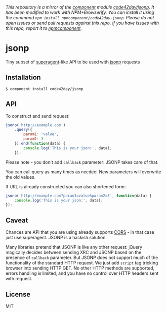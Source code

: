 *This repository is a mirror of the [component](http://component.io) module [code42day/jsonp](http://github.com/code42day/jsonp). It has been modified to work with NPM+Browserify. You can install it using the command `npm install npmcomponent/code42day-jsonp`. Please do not open issues or send pull requests against this repo. If you have issues with this repo, report it to [npmcomponent](https://github.com/airportyh/npmcomponent).*

# jsonp

Tiny subset of [superagent][]-like API to be used with [jsonp][] requests

## Installation

    $ component install code42day/jsonp

## API

To construct and send request:

```javascript
jsonp('http://example.com')
    .query({
        param1: 'value',
        param2: 3
    }).end(function(data) {
        console.log('This is your json:', data);
    });
```

Please note - you don't add ```callback``` parameter: JSONP takes care of that.

You can call query as many times as needed. New parameters will overwrite the old values.

If URL is already constructed you can also shortened form:

```javascript
jsonp('http://example.com?param1=value&param2=3', function(data) {
    console.log('This is your json:', data);
});
```


## Caveat

Chances are API that you are using already supports [CORS][] - in that case just use superagent.
JSONP is a hackish solution.

Many libraries pretend that JSONP is like any other request: jQuery magically decides between
sending XRC and JSONP based on the presence of ```callback``` parameter. But JSONP does not support
much of the functionality of the standard HTTP request. We just add ```script``` tag tricking
browser into sending HTTP GET. No other HTTP methods are supported, errors handling is limited,
and you have no control over HTTP headers sent with request.

## License

  MIT

[jsonp]: http://en.wikipedia.org/wiki/JSONP "JSON with padding"
[superagent]: https://github.com/visionmedia/superagent "Ajax with less suck"
[CORS]: http://en.wikipedia.org/wiki/Cross-origin_resource_sharing "Cross-origin resource sharing"